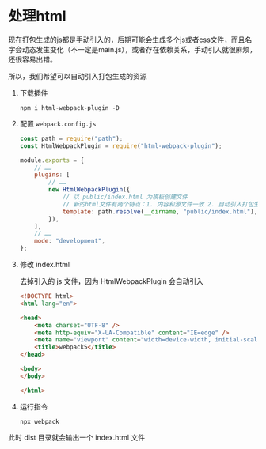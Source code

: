 # 处理html

现在打包生成的js都是手动引入的，后期可能会生成多个js或者css文件，而且名字会动态发生变化（不一定是main.js），或者存在依赖关系，手动引入就很麻烦，还很容易出错。

所以，我们希望可以自动引入打包生成的资源

1. 下载插件

    ```text
    npm i html-webpack-plugin -D
    ```

2. 配置 `webpack.config.js`

    ```javascript
    const path = require("path");
    const HtmlWebpackPlugin = require("html-webpack-plugin");

    module.exports = {
        // ……
        plugins: [
            // ……
            new HtmlWebpackPlugin({
                // 以 public/index.html 为模板创建文件
                // 新的html文件有两个特点：1. 内容和源文件一致 2. 自动引入打包生成的js等资源
                template: path.resolve(__dirname, "public/index.html"),
            }),
        ],
        // ……
        mode: "development",
    };
    ```
3. 修改 index.html

    去掉引入的 js 文件，因为 HtmlWebpackPlugin 会自动引入

    ```html
    <!DOCTYPE html>
    <html lang="en">

    <head>
        <meta charset="UTF-8" />
        <meta http-equiv="X-UA-Compatible" content="IE=edge" />
        <meta name="viewport" content="width=device-width, initial-scale=1.0" />
        <title>webpack5</title>
    </head>

    <body>
    </body>

    </html>
    ```
4. 运行指令

    ```text
    npx webpack
    ```

此时 dist 目录就会输出一个 index.html 文件
